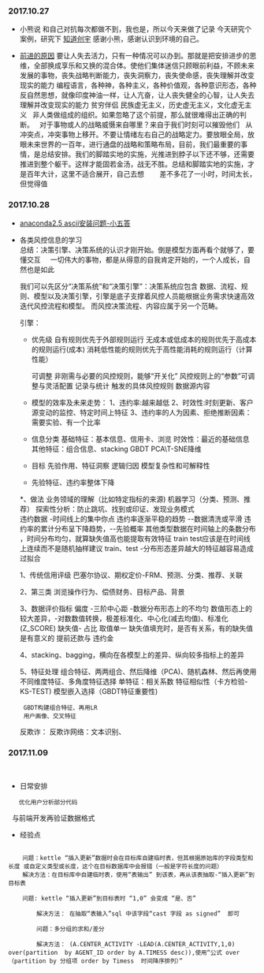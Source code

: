 ### 2017.10.27 

- 小熊说 和自己对抗每次都做不到，我也是，所以今天来做了记录
    今天研究个案例，研究下 [知道创宇](http://blog.knownsec.com/Knownsec_RD_Checklist/index.html)
    感谢小熊，感谢认识到环境的自己。 
  
 -  [前进的原因](http://www.zdaox.com/p/471.html)
     要让人失去活力，只有一种情况可以办到。那就是把安排进步的思维，全部换成享乐和又换的混合体。使他们集体迷信只顾眼前利益，不顾未来发展的事物，丧失战略判断能力，丧失洞察力，丧失使命感，丧失理解并改变现实的能力
     编程语言，各种神，各种主义，各种价值观，各种意识形态，各种反自然思想，就像印度神油一样，让人亢奋，让人丧失健全的心智，让人失去理解并改变现实的能力
    贫穷伴侣 
    民族虚无主义，历史虚无主义，文化虚无主义
    非人类做组成的组织。如果忽略了这个前提，那么就很难得出正确的判断。
    对于事物或人的战略威慑来自哪里？来自于我们时刻可以摧毁他们
    从冲突点，冲突事物上移开。不要让情绪左右自己的战略定力。要放眼全局，放眼未来世界的一百年，进行通盘的战略和策略布局，目前，我们最重要的事情，是总结安排。我们的脚踏实地的实施，光推进到脖子以下还不够，还需要推进到整个躯干。这样才能固若金汤，战无不胜。总结和脚踏实地的实施，才是百年大计，这里不适合展开，自己去想
    
    差不多花了一小时，时间太长，但觉得值
    
### 2017.10.28
 
 - [anaconda2.5 ascii安装问题-小五答](https://www.zhihu.com/question/56576170)
 
 - 各类风控信息的学习
  
  	
     总结：决策引擎、决策系统的认识才刚开始。倒是模型方面再看个就够了，要懂交互
     一切伟大的事物，都是从得意的自我肯定开始的，一个人成长，自然也是如此


    我们可以先区分“决策系统”和“决策引擎”：决策系统应包含 数据、流程、规则、模型以及决策引擎，引擎是底子支撑着风控人员能根据业务需求快速高效迭代风控流程和模型。
    而风控决策流程、内容应属于另一个范畴。

    引擎：
    * 优先级
      自有规则优先于外部规则运行
      无成本或低成本的规则优先于高成本的规则运行(成本)
      消耗低性能的规则优先于高性能消耗的规则运行（计算性能）


      可调整
      非刚需与必要的风控规则，能够“开关化”
      风控规则上的“参数”可调整与灵活配置
      记录与统计
      触发的具体风控规则
      数据源内容


    * 模型的效率及未来走势：
        1、违约率:越来越低
        2、时效性:时刻更新、客户源变动的监控、特定时间上特征
        3、违约率的人为因素、拒绝推断因素：需要实验、有一个比率	


    * 信息分类 
       基础特征：基本信息、信用卡、浏览
       时效性：最近的基础信息
       其他特征：组合信息、stacking GBDT PCA\T-SNE降维

    * 目标
       先验作用、特征洞察
       逻辑归因
       模型复杂性和可解释性   


    * 先验特征、违约率整体下降



    *、做法
       业务领域的理解（比如特定指标的来源)
       机器学习（分类、预测、推荐）
       探索性分析：防止跳坑、找到或印证、发现业务模式	
          违约数据 -时间线上的集中你点
          违约率逐渐平稳的趋势 --数据清洗或平滑
          违约率的累计分布呈下降趋势，--先验概率
          其他类型数据在时间轴上的条数分布 ，时间分布均匀，就算缺失值高也能提取有效特征
          train  test应该是在时间线上连续而不是随机抽样建议
          train、test -分布形态差异越大的特征越容易造成过拟合



    1、传统信用评级
       巴塞尔协议、期权定价-FRM、预测、分类、推荐、关联


    2、第三类
       浏览操作行为、偿债财务、目标产品、背景

    3、数据评价指标
        偏度 -三阶中心距 -数据分布形态上的不均匀
        数值形态上的较大差异，-对数数值转换，极差标准化、中心化(减去均值)、标准化(Z_SCORE)
        缺失值- 占比
        取值单一 
        缺失值填充时，是否有关系，有的缺失值是有意义的
        提前还款与 违约金


    4、stacking、bagging，横向在各模型上的差异、纵向较多指标上的差异

    5、特征处理
        组合特征、两两组合、然后降维（PCA)、随机森林、然后再使用
        不同维度特征、多角度特征选择
        单特征：相关系数
        特征相似性（卡方检验-KS-TEST)
        模型嵌入选择（GBDT特征重要性)

        GBDT构建组合特征、再用LR
        用户画像、交叉特征



    反欺诈：
        反欺诈网络：文本识别、
	
	
### 2017.11.09
  
- 日常安排
>
       
       优化用户分析部分代码
       与前端开发再验证数据格式
 
- 经验点
```
        
	问题：kettle “插入更新”数据时会在目标库自建临时表，但其根据原始库的字段类型和长度 或自定义类型或长度，这个在目标数据库中会报错（一般是字符长度的问题）
  	解决方法：在目标库中自建临时表，使用“表输出” 到该表，再从该表抽取-“插入更新”到目标表

  	问题: kettle “插入更新”到目标表时 “1,0” 会变成 “是、否” 
  
        解决方法： 在抽取“表输入”sql 中该字段“cast 字段 as signed”  即可
  
        问题：多分组的求和/差分
  
        解决方法： (A.CENTER_ACTIVITY -LEAD(A.CENTER_ACTIVITY,1,0) over(partition  by AGENT_ID order by A.TIMESS desc)),使用“公式 over （partition by 分组项 order by Timess  时间降序排列）”
```
